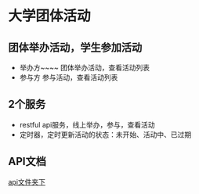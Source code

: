 # 大学团体活动

## 团体举办活动，学生参加活动

- 举办方~~~~
  团体举办活动，查看活动列表
- 参与方
  参与活动，查看活动列表

## 2个服务

- restful api服务，线上举办，参与，查看活动
- 定时器，定时更新活动的状态：未开始、活动中、已过期

## API文档

[api文件夹下](https://github.com/danceyoung/paper-code/blob/master/examples/groupevent/api/apidoc.md)
